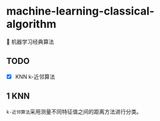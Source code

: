 # machine-learning-classical-algorithm

🎁 机器学习经典算法

## TODO

- [x] KNN k-近邻算法

## 1 KNN

`k-近邻算法`采用测量不同特征值之间的距离方法进行分类。
